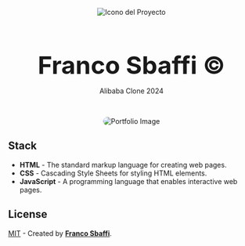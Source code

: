 <div align="center">
  
![Icono del Proyecto](https://github.com/FrancoSbaffi/Portfolio/assets/99909205/30fc803e-aabb-4af6-84e1-33fcf6e60ad8)

</div>

<h3 align="center" style="margin-bottom: 0; font-size: 50px;">
  Franco Sbaffi &copy;
</h3>

<p align="center">
  Alibaba Clone 2024
</p>
<br>
<div align="center">
  
<img src="https://github.com/FrancoSbaffi/VisionPro/assets/99909205/4da3bbe8-8053-4f30-8d30-50011481b731"
 alt="Portfolio Image" style="border-radius: 10px;">
  
</div>

## Stack

- **HTML** - The standard markup language for creating web pages.
- **CSS** - Cascading Style Sheets for styling HTML elements.
- **JavaScript** - A programming language that enables interactive web pages.

##  License

[MIT](#) - Created by [**Franco Sbaffi**](https://www.linkedin.com/in/franco-sbaffi/).
